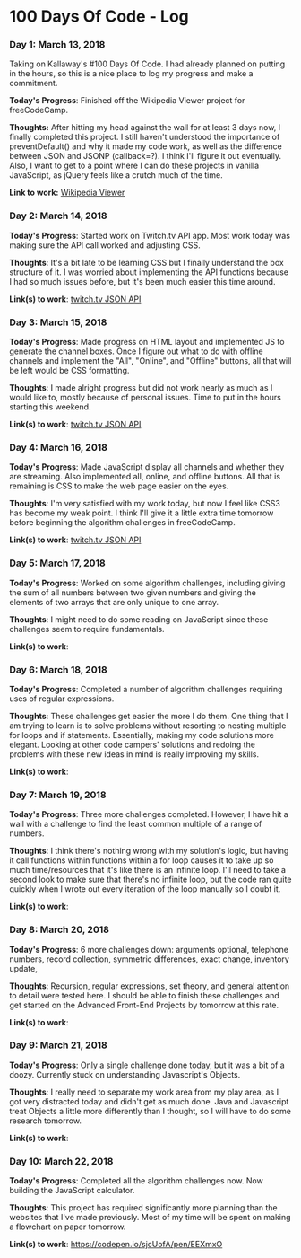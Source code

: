 # 100 Days Of Code - Log

### Day 1: March 13, 2018
Taking on Kallaway's #100 Days Of Code. I had already planned on putting in the hours, so this is a nice place to log my progress and make a commitment.

**Today's Progress**: Finished off the Wikipedia Viewer project for freeCodeCamp.

**Thoughts:** After hitting my head against the wall for at least 3 days now, I finally completed this project. I still haven't understood the importance of preventDefault() and why it made my code work, as well as the difference between JSON and JSONP (callback=?). I think I'll figure it out eventually. Also, I want to get to a point where I can do these projects in vanilla JavaScript, as jQuery feels like a crutch much of the time.

**Link to work:** [Wikipedia Viewer](https://codepen.io/sjcUofA/pen/yKNjbb)

### Day 2: March 14, 2018

**Today's Progress**: Started work on Twitch.tv API app. Most work today was making sure the API call worked and adjusting CSS.

**Thoughts**: It's a bit late to be learning CSS but I finally understand the box structure of it. I was worried about implementing the API functions because I had so much issues before, but it's been much easier this time around.

**Link(s) to work**: [twitch.tv JSON API](https://codepen.io/sjcUofA/pen/xWVzoB?editors=1111)

### Day 3: March 15, 2018

**Today's Progress**: Made progress on HTML layout and implemented JS to generate the channel boxes. Once I figure out what to do with offline channels and implement the "All", "Online", and "Offline" buttons, all that will be left would be CSS formatting.

**Thoughts**: I made alright progress but did not work nearly as much as I would like to, mostly because of personal issues. Time to put in the hours starting this weekend.

**Link(s) to work**: [twitch.tv JSON API](https://codepen.io/sjcUofA/pen/xWVzoB?editors=1111)

### Day 4: March 16, 2018

**Today's Progress**: Made JavaScript display all channels and whether they are streaming. Also implemented all, online, and offline buttons. All that is remaining is CSS to make the web page easier on the eyes.

**Thoughts**: I'm very satisfied with my work today, but now I feel like CSS3 has become my weak point. I think I'll give it a little extra time tomorrow before beginning the algorithm challenges in freeCodeCamp.

**Link(s) to work**: [twitch.tv JSON API](https://codepen.io/sjcUofA/pen/xWVzoB?editors=1111)

### Day 5: March 17, 2018

**Today's Progress**: Worked on some algorithm challenges, including giving the sum of all numbers between two given numbers and giving the elements of two arrays that are only unique to one array.

**Thoughts**: I might need to do some reading on JavaScript since these challenges seem to require fundamentals.

**Link(s) to work**: 

### Day 6: March 18, 2018

**Today's Progress**: Completed a number of algorithm challenges requiring uses of regular expressions.

**Thoughts**: These challenges get easier the more I do them. One thing that I am trying to learn is to solve problems without resorting to nesting multiple for loops and if statements. Essentially, making my code solutions more elegant. Looking at other code campers' solutions and redoing the problems with these new ideas in mind is really improving my skills.

**Link(s) to work**: 

### Day 7: March 19, 2018

**Today's Progress**: Three more challenges completed. However, I have hit a wall with a challenge to find the least common multiple of a range of numbers.

**Thoughts**: I think there's nothing wrong with my solution's logic, but having it call functions within functions within a for loop causes it to take up so much time/resources that it's like there is an infinite loop. I'll need to take a second look to make sure that there's no infinite loop, but the code ran quite quickly when I wrote out every iteration of the loop manually so I doubt it.

**Link(s) to work**: 

### Day 8: March 20, 2018

**Today's Progress**: 6 more challenges down: arguments optional, telephone numbers, record collection, symmetric differences, exact change, inventory update,

**Thoughts**: Recursion, regular expressions, set theory, and general attention to detail were tested here. I should be able to finish these challenges and get started on the Advanced Front-End Projects by tomorrow at this rate.

**Link(s) to work**: 

### Day 9: March 21, 2018

**Today's Progress**: Only a single challenge done today, but it was a bit of a doozy. Currently stuck on understanding Javascript's Objects.

**Thoughts**: I really need to separate my work area from my play area, as I got very distracted today and didn't get as much done. Java and Javascript treat Objects a little more differently than I thought, so I will have to do some research tomorrow.

**Link(s) to work**: 

### Day 10: March 22, 2018

**Today's Progress**: Completed all the algorithm challenges now. Now building the JavaScript calculator.

**Thoughts**: This project has required significantly more planning than the websites that I've made previously. Most of my time will be spent on making a flowchart on paper tomorrow.

**Link(s) to work**: https://codepen.io/sjcUofA/pen/EEXmxO

